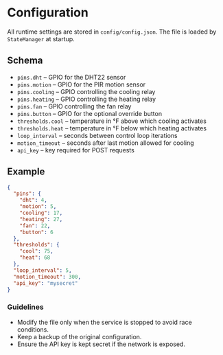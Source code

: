 # Configuration

All runtime settings are stored in `config/config.json`. The file is loaded by
`StateManager` at startup.

## Schema

- `pins.dht` – GPIO for the DHT22 sensor
- `pins.motion` – GPIO for the PIR motion sensor
- `pins.cooling` – GPIO controlling the cooling relay
- `pins.heating` – GPIO controlling the heating relay
- `pins.fan` – GPIO controlling the fan relay
- `pins.button` – GPIO for the optional override button
- `thresholds.cool` – temperature in °F above which cooling activates
- `thresholds.heat` – temperature in °F below which heating activates
- `loop_interval` – seconds between control loop iterations
- `motion_timeout` – seconds after last motion allowed for cooling
- `api_key` – key required for POST requests

## Example

```json
{
  "pins": {
    "dht": 4,
    "motion": 5,
    "cooling": 17,
    "heating": 27,
    "fan": 22,
    "button": 6
  },
  "thresholds": {
    "cool": 75,
    "heat": 68
  },
  "loop_interval": 5,
  "motion_timeout": 300,
  "api_key": "mysecret"
}
```

### Guidelines

- Modify the file only when the service is stopped to avoid race conditions.
- Keep a backup of the original configuration.
- Ensure the API key is kept secret if the network is exposed.

